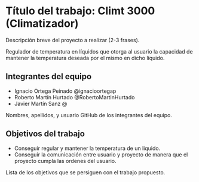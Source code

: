 ﻿# Título del trabajo: Climt 3000 (Climatizador)

Descripción breve del proyecto a realizar (2-3 frases).

Regulador de temperatura en líquidos que otorga al usuario la capacidad de mantener la temperatura deseada por el mismo en dicho líquido.

## Integrantes del equipo

* Ignacio Ortega Peinado @ignacioortegap
* Roberto Martín Hurtado @RobertoMartinHurtado
* Javier Martín Sanz @

Nombres, apellidos, y usuario GitHub de los integrantes del equipo.

## Objetivos del trabajo

* Conseguir regular y mantener la temperatura de un liquido.
* Conseguir la comunicación entre usuario y proyecto de manera que el proyecto cumpla las ordenes del usuario.


Lista de los objetivos que se persiguen con el trabajo propuesto.
